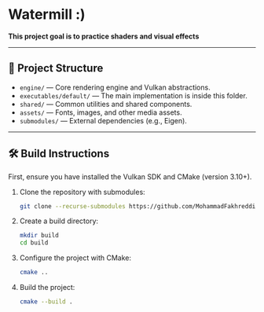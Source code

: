 # Watermill :)

**This project goal is to practice shaders and visual effects**
<!-- 
<img src="assets/IK_Gif.gif"  height=400> -->

---

## 📂 Project Structure

- `engine/` — Core rendering engine and Vulkan abstractions.
- `executables/default/` — The main implementation is inside this folder.
- `shared/` — Common utilities and shared components.
- `assets/` — Fonts, images, and other media assets.
- `submodules/` — External dependencies (e.g., Eigen).

---

## 🛠️ Build Instructions

First, ensure you have installed the Vulkan SDK and CMake (version 3.10+).

1. Clone the repository with submodules:
   ```bash
   git clone --recurse-submodules https://github.com/MohammadFakhreddin/WebView.git

2. Create a build directory:
   ```bash
   mkdir build
   cd build
3. Configure the project with CMake:
   ```bash
   cmake ..
4. Build the project:
   ```bash
   cmake --build .